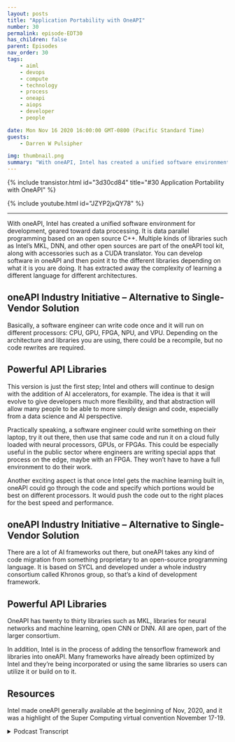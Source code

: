 ```yaml
---
layout: posts
title: "Application Portability with OneAPI"
number: 30
permalink: episode-EDT30
has_children: false
parent: Episodes
nav_order: 30
tags:
    - aiml
    - devops
    - compute
    - technology
    - process
    - oneapi
    - aiops
    - developer
    - people

date: Mon Nov 16 2020 16:00:00 GMT-0800 (Pacific Standard Time)
guests:
    - Darren W Pulsipher

img: thumbnail.png
summary: "With oneAPI, Intel has created a unified software environment for development, geared toward data processing. Gretchen Stewart, Chief Data Scientist, Public Sector, Intel, discusses this technology with Darren Pulsipher, Chief Solution Architect, Intel, that eliminates the need for using a different language for different architectures."
---
```


{% include transistor.html id="3d30cd84" title="#30 Application Portability with OneAPI" %}

{% include youtube.html id="JZYP2jxQY78" %}

---

With oneAPI, Intel has created a unified software environment for development, geared toward data processing. It is data parallel programming based on an open source C++. Multiple kinds of libraries such as Intel’s MKL, DNN, and other open sources are part of the oneAPI tool kit, along with accessories such as a CUDA translator. You can develop software in oneAPI and then point it to the different libraries depending on what it is you are doing. It has extracted away the complexity of learning a different language for different architectures.

## oneAPI Industry Initiative – Alternative to Single-Vendor Solution

Basically, a software engineer can write code once and it will run on different processors:  CPU, GPU, FPGA, NPU, and VPU. Depending on the architecture and libraries you are using, there could be a recompile, but no code rewrites are required.

## Powerful API Libraries 

This version is just the first step; Intel and others will continue to design with the addition of AI accelerators, for example. The idea is that it will evolve to give developers much more flexibility, and that abstraction will allow many people to be able to more simply design and code, especially from a data science and AI perspective.

Practically speaking, a software engineer could write something on their laptop, try it out there, then use that same code and run it on a cloud fully loaded with neural processors, GPUs, or FPGAs. This could be especially useful in the public sector where engineers are writing special apps that process on the edge, maybe with an FPGA. They won’t have to have a full environment to do their work.

Another exciting aspect is that once Intel gets the machine learning built in, oneAPI could go through the code and specify which portions would be best on different processors. It would push the code out to the right places for the best speed and performance.

## oneAPI Industry Initiative – Alternative to Single-Vendor Solution

There are a lot of AI frameworks out there, but oneAPI takes any kind of code migration from something proprietary to an open-source programming language. It is based on SYCL and developed under a whole industry consortium called Khronos group, so that’s a kind of development framework.


## Powerful API Libraries

OneAPI has twenty to thirty libraries such as MKL, libraries for neural networks and machine learning, open CNN or DNN. All are open, part of the larger consortium.

In addition, Intel is in the process of adding the tensorflow framework and libraries into oneAPI. Many frameworks have already been optimized by Intel and they’re being incorporated or using the same libraries so users can utilize it or build on to it.

## Resources

Intel made oneAPI generally available at the beginning of Nov, 2020, and it was a highlight of the Super Computing virtual convention November 17-19.



<details>
<summary> Podcast Transcript </summary>

<p></p>

</details>
